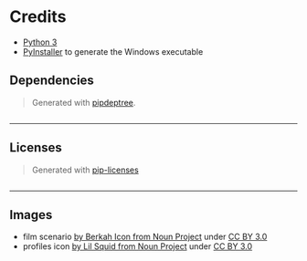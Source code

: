 # Credits

- [Python 3](https://www.python.org/)
- [PyInstaller](https://www.pyinstaller.org/) to generate the Windows executable

## Dependencies

> Generated with [pipdeptree](https://pypi.org/project/pipdeptree/).

```{include} dependencies.md

```

----

## Licenses

> Generated with [pip-licenses](https://pypi.org/project/pip-licenses/)

```{include} licenses.md

```

----

## Images

- film scenario [by Berkah Icon from Noun Project](https://thenounproject.com/browse/icons/term/film-scenario/) under [CC BY 3.0](https://creativecommons.org/licenses/by/3.0/)
- profiles icon [by Lil Squid from Noun Project](https://thenounproject.com/browse/icons/term/profiles/) under [CC BY 3.0](https://creativecommons.org/licenses/by/3.0/)
